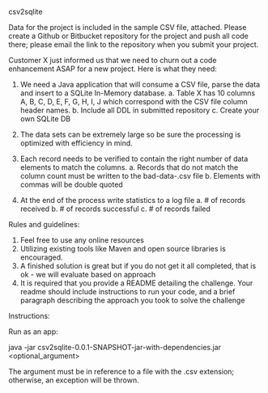 csv2sqlite

Data for the project is included in the sample CSV file, attached. Please create a Github or Bitbucket repository for the project and push all code there; please email the link to the repository when you submit your project.

Customer X just informed us that we need to churn out a code enhancement ASAP for a new project.  Here is what they need:

1. We need a Java application that will consume a CSV file, parse the data and insert to a SQLite In-Memory database.
a. Table X has 10 columns A, B, C, D, E, F, G, H, I, J which correspond with the CSV file column header names.
b. Include all DDL in submitted repository
c. Create your own SQLite DB

2. The data sets can be extremely large so be sure the processing is optimized with efficiency in mind.

3. Each record needs to be verified to contain the right number of data elements to match the columns.
a. Records that do not match the column count must be written to the bad-data-<timestamp>.csv file
b. Elements with commas will be double quoted

4. At the end of the process write statistics to a log file
a. # of records received
b. # of records successful
c. # of records failed

Rules and guidelines:
1) Feel free to use any online resources
2) Utilizing existing tools like Maven and open source libraries is encouraged.
3) A finished solution is great but if you do not get it all completed, that is ok - we will evaluate based on approach
4) It is required that you provide a README detailing the challenge. Your readme should include instructions to run your code, and a brief paragraph describing the approach you took to solve the challenge

Instructions:

Run as an app:

java -jar csv2sqlite-0.0.1-SNAPSHOT-jar-with-dependencies.jar <optional_argument>

The argument must be in reference to a file with the .csv extension; otherwise, an exception will be thrown.



